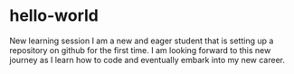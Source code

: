 # hello-world
New learning session
I am a new and eager student that is setting up a repository on github for the first time. I am looking forward to this new journey as I learn how to code and eventually embark into my new career.
